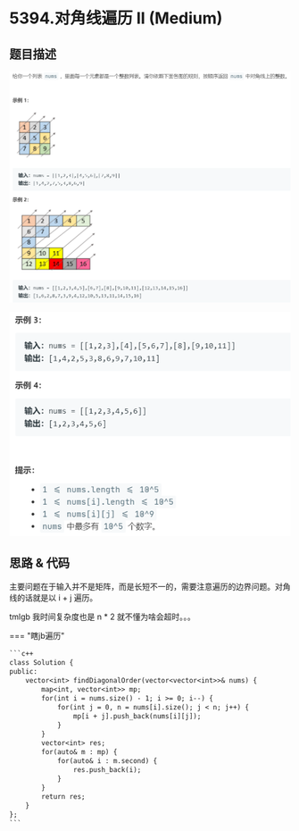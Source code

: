 # 5394.对角线遍历 II (Medium)

## 题目描述

![](5394-1.png)

![](5394-2.png)

## 思路 & 代码

主要问题在于输入并不是矩阵，而是长短不一的，需要注意遍历的边界问题。对角线的话就是以 i + j 遍历。

tmlgb 我时间复杂度也是 n * 2 就不懂为啥会超时。。。

=== "瞎jb遍历"

    ```c++
    class Solution {
    public:
        vector<int> findDiagonalOrder(vector<vector<int>>& nums) {
            map<int, vector<int>> mp;
            for(int i = nums.size() - 1; i >= 0; i--) {
                for(int j = 0, n = nums[i].size(); j < n; j++) {
                    mp[i + j].push_back(nums[i][j]);
                }
            }
            vector<int> res;
            for(auto& m : mp) {
                for(auto& i : m.second) {
                    res.push_back(i);
                }
            }
            return res;
        }
    };
    ```